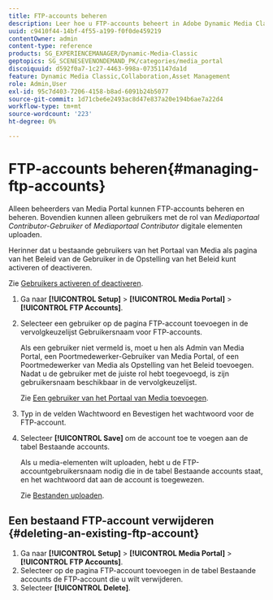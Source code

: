 ```yaml
---
title: FTP-accounts beheren
description: Leer hoe u FTP-accounts beheert in Adobe Dynamic Media Classic.
uuid: c9410f44-14bf-4f55-a199-f0f0de459219
contentOwner: admin
content-type: reference
products: SG_EXPERIENCEMANAGER/Dynamic-Media-Classic
geptopics: SG_SCENESEVENONDEMAND_PK/categories/media_portal
discoiquuid: d592f0a7-1c27-4463-998a-07351147da1d
feature: Dynamic Media Classic,Collaboration,Asset Management
role: Admin,User
exl-id: 95c7d403-7206-4158-b8ad-6091b24b5077
source-git-commit: 1d71cbe6e2493ac8d47e837a20e194b6ae7a22d4
workflow-type: tm+mt
source-wordcount: '223'
ht-degree: 0%

---
```


# FTP-accounts beheren{#managing-ftp-accounts}

Alleen beheerders van Media Portal kunnen FTP-accounts beheren en beheren. Bovendien kunnen alleen gebruikers met de rol van *Mediaportaal Contributor-Gebruiker* of *Mediaportaal Contributor* digitale elementen uploaden.

Herinner dat u bestaande gebruikers van het Portaal van Media als pagina van het Beleid van de Gebruiker in de Opstelling van het Beleid kunt activeren of deactiveren.

Zie [Gebruikers activeren of deactiveren](administration-setup.md#activating_or_deactivating_users).

1. Ga naar **[!UICONTROL Setup]** > **[!UICONTROL Media Portal]** > **[!UICONTROL FTP Accounts]**.
1. Selecteer een gebruiker op de pagina FTP-account toevoegen in de vervolgkeuzelijst Gebruikersnaam voor FTP-accounts.

   Als een gebruiker niet vermeld is, moet u hen als Admin van Media Portal, een Poortmedewerker-Gebruiker van Media Portal, of een Poortmedewerker van Media als Opstelling van het Beleid toevoegen. Nadat u de gebruiker met de juiste rol hebt toegevoegd, is zijn gebruikersnaam beschikbaar in de vervolgkeuzelijst.

   Zie [Een gebruiker van het Portaal van Media toevoegen](adding-media-portal-users.md#adding_a_media_portal_user).

1. Typ in de velden Wachtwoord en Bevestigen het wachtwoord voor de FTP-account.
1. Selecteer **[!UICONTROL Save]** om de account toe te voegen aan de tabel Bestaande accounts.

   Als u media-elementen wilt uploaden, hebt u de FTP-accountgebruikersnaam nodig die in de tabel Bestaande accounts staat, en het wachtwoord dat aan de account is toegewezen.

   Zie [Bestanden uploaden](uploading-files.md#uploading_files).

## Een bestaand FTP-account verwijderen {#deleting-an-existing-ftp-account}

1. Ga naar **[!UICONTROL Setup]** > **[!UICONTROL Media Portal]** > **[!UICONTROL FTP Accounts]**.
1. Selecteer op de pagina FTP-account toevoegen in de tabel Bestaande accounts de FTP-account die u wilt verwijderen.
1. Selecteer **[!UICONTROL Delete]**.
